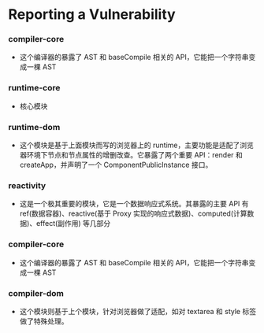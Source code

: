 # Reporting a Vulnerability



### compiler-core
  - 这个编译器的暴露了 AST 和 baseCompile 相关的 API，它能把一个字符串变成一棵 AST

### runtime-core
  - 核心模块

### runtime-dom
  - 这个模块是基于上面模块而写的浏览器上的 runtime，主要功能是适配了浏览器环境下节点和节点属性的增删改查。它暴露了两个重要 API：render 和 createApp，并声明了一个 ComponentPublicInstance 接口。

### reactivity 
  - 这是一个极其重要的模块，它是一个数据响应式系统。其暴露的主要 API 有 ref(数据容器)、reactive(基于 Proxy 实现的响应式数据)、computed(计算数据)、effect(副作用) 等几部分

### compiler-core
  - 这个编译器的暴露了 AST 和 baseCompile 相关的 API，它能把一个字符串变成一棵 AST

### compiler-dom
  - 这个模块则基于上个模块，针对浏览器做了适配，如对 textarea 和 style 标签做了特殊处理。